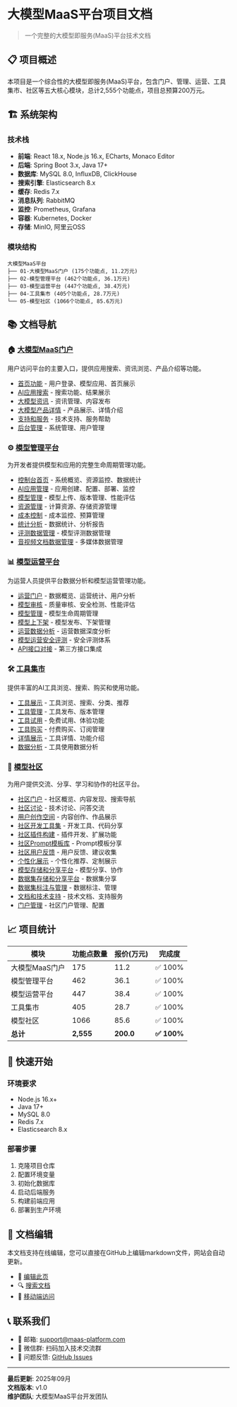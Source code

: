 # 大模型MaaS平台项目文档

> 一个完整的大模型即服务(MaaS)平台技术文档

## 📋 项目概述

本项目是一个综合性的大模型即服务(MaaS)平台，包含门户、管理、运营、工具集市、社区等五大核心模块，总计2,555个功能点，项目总预算200万元。

## 🏗️ 系统架构

### 技术栈
- **前端**: React 18.x, Node.js 16.x, ECharts, Monaco Editor
- **后端**: Spring Boot 3.x, Java 17+
- **数据库**: MySQL 8.0, InfluxDB, ClickHouse
- **搜索引擎**: Elasticsearch 8.x
- **缓存**: Redis 7.x
- **消息队列**: RabbitMQ
- **监控**: Prometheus, Grafana
- **容器**: Kubernetes, Docker
- **存储**: MinIO, 阿里云OSS

### 模块结构
```
大模型MaaS平台
├── 01-大模型MaaS门户 (175个功能点, 11.2万元)
├── 02-模型管理平台 (462个功能点, 36.1万元)
├── 03-模型运营平台 (447个功能点, 38.4万元)
├── 04-工具集市 (405个功能点, 28.7万元)
└── 05-模型社区 (1066个功能点, 85.6万元)
```

## 📚 文档导航

### 🏠 [大模型MaaS门户](./模块文档/01-大模型MaaS门户/README.md)
用户访问平台的主要入口，提供应用搜索、资讯浏览、产品介绍等功能。

- [首页功能](./模块文档/01-大模型MaaS门户/首页功能.md) - 用户登录、模型应用、首页展示
- [AI应用搜索](./模块文档/01-大模型MaaS门户/AI应用搜索.md) - 搜索功能、结果展示
- [大模型资讯](./模块文档/01-大模型MaaS门户/大模型资讯.md) - 资讯管理、内容发布
- [大模型产品详情](./模块文档/01-大模型MaaS门户/大模型产品详情.md) - 产品展示、详情介绍
- [支持和服务](./模块文档/01-大模型MaaS门户/支持和服务.md) - 技术支持、服务帮助
- [后台管理](./模块文档/01-大模型MaaS门户/后台管理.md) - 系统管理、用户管理

### ⚙️ [模型管理平台](./模块文档/02-模型管理平台/README.md)
为开发者提供模型和应用的完整生命周期管理功能。

- [控制台首页](./模块文档/02-模型管理平台/控制台首页.md) - 系统概览、资源监控、数据统计
- [AI应用管理](./模块文档/02-模型管理平台/AI应用管理.md) - 应用创建、配置、部署、监控
- [模型管理](./模块文档/02-模型管理平台/模型管理.md) - 模型上传、版本管理、性能评估
- [资源管理](./模块文档/02-模型管理平台/资源管理.md) - 计算资源、存储资源管理
- [成本控制](./模块文档/02-模型管理平台/成本控制.md) - 成本监控、预算管理
- [统计分析](./模块文档/02-模型管理平台/统计分析.md) - 数据统计、分析报告
- [评测数据管理](./模块文档/02-模型管理平台/评测数据管理.md) - 模型评测数据管理
- [音视频文档数据管理](./模块文档/02-模型管理平台/音视频文档数据管理.md) - 多媒体数据管理

### 📊 [模型运营平台](./模块文档/03-模型运营平台/README.md)
为运营人员提供平台数据分析和模型运营管理功能。

- [运营门户](./模块文档/03-模型运营平台/运营门户.md) - 数据概览、运营统计、用户分析
- [模型审核](./模块文档/03-模型运营平台/模型审核.md) - 质量审核、安全检测、性能评估
- [模型管理](./模块文档/03-模型运营平台/模型管理.md) - 模型生命周期管理
- [模型上下架](./模块文档/03-模型运营平台/模型上下架.md) - 模型发布、下架管理
- [运营数据分析](./模块文档/03-模型运营平台/运营数据分析.md) - 运营数据深度分析
- [模型运营安全评测](./模块文档/03-模型运营平台/模型运营安全评测.md) - 安全评测体系
- [API接口对接](./模块文档/03-模型运营平台/API接口对接.md) - 第三方接口集成

### 🛠️ [工具集市](./模块文档/04-工具集市/README.md)
提供丰富的AI工具浏览、搜索、购买和使用功能。

- [工具展示](./模块文档/04-工具集市/工具展示.md) - 工具浏览、搜索、分类、推荐
- [工具管理](./模块文档/04-工具集市/工具管理.md) - 工具发布、版本管理
- [工具试用](./模块文档/04-工具集市/工具试用.md) - 免费试用、体验功能
- [工具购买](./模块文档/04-工具集市/工具购买.md) - 付费购买、订阅管理
- [详情展示](./模块文档/04-工具集市/详情展示.md) - 工具详情、功能介绍
- [数据分析](./模块文档/04-工具集市/数据分析.md) - 工具使用数据分析

### 👥 [模型社区](./模块文档/05-模型社区/README.md)
为用户提供交流、分享、学习和协作的社区平台。

- [社区门户](./模块文档/05-模型社区/社区门户.md) - 社区概览、内容发现、搜索导航
- [社区讨论](./模块文档/05-模型社区/社区讨论.md) - 技术讨论、问答交流
- [用户创作空间](./模块文档/05-模型社区/用户创作空间.md) - 内容创作、作品展示
- [社区开发工具集](./模块文档/05-模型社区/社区开发工具集.md) - 开发工具、代码分享
- [社区插件构建](./模块文档/05-模型社区/社区插件构建.md) - 插件开发、扩展功能
- [社区Prompt模板库](./模块文档/05-模型社区/社区Prompt模板库.md) - Prompt模板分享
- [社区用户反馈](./模块文档/05-模型社区/社区用户反馈.md) - 用户反馈、建议收集
- [个性化展示](./模块文档/05-模型社区/个性化展示.md) - 个性化推荐、定制展示
- [模型存储和分享平台](./模块文档/05-模型社区/模型存储和分享平台.md) - 模型分享、协作
- [数据集存储和分享平台](./模块文档/05-模型社区/数据集存储和分享平台.md) - 数据集分享
- [数据集标注与管理](./模块文档/05-模型社区/数据集标注与管理.md) - 数据标注、管理
- [文档和技术支持](./模块文档/05-模型社区/文档和技术支持.md) - 技术文档、支持服务
- [门户管理](./模块文档/05-模型社区/门户管理.md) - 社区门户管理、配置

## 📈 项目统计

| 模块 | 功能点数量 | 报价(万元) | 完成度 |
|------|------------|------------|--------|
| 大模型MaaS门户 | 175 | 11.2 | ✅ 100% |
| 模型管理平台 | 462 | 36.1 | ✅ 100% |
| 模型运营平台 | 447 | 38.4 | ✅ 100% |
| 工具集市 | 405 | 28.7 | ✅ 100% |
| 模型社区 | 1066 | 85.6 | ✅ 100% |
| **总计** | **2,555** | **200.0** | **✅ 100%** |

## 🚀 快速开始

### 环境要求
- Node.js 16.x+
- Java 17+
- MySQL 8.0
- Redis 7.x
- Elasticsearch 8.x

### 部署步骤
1. 克隆项目仓库
2. 配置环境变量
3. 初始化数据库
4. 启动后端服务
5. 构建前端应用
6. 部署到生产环境

## 📝 文档编辑

本文档支持在线编辑，您可以直接在GitHub上编辑markdown文件，网站会自动更新。

- 📝 [编辑此页](https://github.com/chenxingqiang/maas-docs/edit/main/README.md)
- 🔍 [搜索文档](#)
- 📱 [移动端访问](#)

## 📞 联系我们

- 📧 邮箱: support@maas-platform.com
- 💬 微信群: 扫码加入技术交流群
- 🐛 问题反馈: [GitHub Issues](https://github.com/chenxingqiang/maas-docs/issues)

---

**最后更新**: 2025年09月  
**文档版本**: v1.0  
**维护团队**: 大模型MaaS平台开发团队
